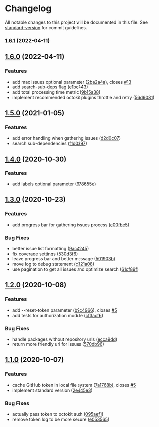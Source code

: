 # Changelog

All notable changes to this project will be documented in this file. See [standard-version](https://github.com/conventional-changelog/standard-version) for commit guidelines.

### [1.6.1](https://github.com/stdavis/good-samaritan/compare/v1.6.0...v1.6.1) (2022-04-11)

## [1.6.0](https://github.com/stdavis/good-samaritan/compare/v1.5.0...v1.6.0) (2022-04-11)


### Features

* add max issues optional parameter ([2ba2a4a](https://github.com/stdavis/good-samaritan/commit/2ba2a4a9781f3b51a80cda8f791af1f7e41b0a5b)), closes [#13](https://github.com/stdavis/good-samaritan/issues/13)
* add search-sub-deps flag ([e1bc443](https://github.com/stdavis/good-samaritan/commit/e1bc44308850b612b0f30593eda0ef92cf6e81c7))
* add total processing time metric ([9b15a38](https://github.com/stdavis/good-samaritan/commit/9b15a38b50b998051a826da6aff118b35ed5ae94))
* implement recommended octokit plugins throttle and retry ([56d9081](https://github.com/stdavis/good-samaritan/commit/56d9081efbc193dcf21ad9b19f44fe5ffaeaf97b))

## [1.5.0](https://github.com/stdavis/good-samaritan/compare/v1.4.0...v1.5.0) (2021-01-05)

### Features

- add error handling when gathering issues ([d2d0c07](https://github.com/stdavis/good-samaritan/commit/d2d0c07442ac11f0ca92709e5cf4f27236cc608e))
- search sub-dependencies ([f1d0397](https://github.com/stdavis/good-samaritan/commit/f1d0397ec44057a5657804777b5d4651a1fffefd))

## [1.4.0](https://github.com/stdavis/good-samaritan/compare/v1.3.0...v1.4.0) (2020-10-30)

### Features

- add labels optional parameter ([978655e](https://github.com/stdavis/good-samaritan/commit/978655e36b6f09f3e7e9fdd23c891eb6a3b23bbc))

## [1.3.0](https://github.com/stdavis/good-samaritan/compare/v1.2.0...v1.3.0) (2020-10-23)

### Features

- add progress bar for gathering issues process ([c00fbe5](https://github.com/stdavis/good-samaritan/commit/c00fbe50554427d32078da21b188e15055cfd535))

### Bug Fixes

- better issue list formatting ([9ac4245](https://github.com/stdavis/good-samaritan/commit/9ac4245d107e23deb03e559ddb3e2b4e5646db76))
- fix coverage settings ([530d3f6](https://github.com/stdavis/good-samaritan/commit/530d3f6489d65077ed136ea48db79e8b1b6ad6d1))
- leave progress bar and better message ([501903b](https://github.com/stdavis/good-samaritan/commit/501903bfb55b9f16dbb12ebcf877497884e55852))
- move log to debug statement ([c321a08](https://github.com/stdavis/good-samaritan/commit/c321a082c50e134e55504e1c411c7b657c11c43b))
- use pagination to get all issues and optimize search ([61cf89f](https://github.com/stdavis/good-samaritan/commit/61cf89fa7c52fd0c2e2f0800f2499030dea24772))

## [1.2.0](https://github.com/stdavis/good-samaritan/compare/v1.1.0...v1.2.0) (2020-10-08)

### Features

- add --reset-token parameter ([b9c4966](https://github.com/stdavis/good-samaritan/commit/b9c496607e996b957544b392651c7fdde09cfc0d)), closes [#5](https://github.com/stdavis/good-samaritan/issues/5)
- add tests for authorization module ([cf3acf6](https://github.com/stdavis/good-samaritan/commit/cf3acf628d2fc19267d23c66056324beebe8c1b8))

### Bug Fixes

- handle packages without repository urls ([ecca9dd](https://github.com/stdavis/good-samaritan/commit/ecca9dd7c598457f2ad1ec75485c08fc438d6cd2))
- return more friendly url for issues ([570db96](https://github.com/stdavis/good-samaritan/commit/570db9620bce447bf447f0189d6e228f4aa938be))

## [1.1.0](https://github.com/stdavis/good-samaritan/compare/v1.0.0...v1.1.0) (2020-10-07)

### Features

- cache GitHub token in local file system ([7a1768b](https://github.com/stdavis/good-samaritan/commit/7a1768b4568396697aabcece659c6344febac68b)), closes [#5](https://github.com/stdavis/good-samaritan/issues/5)
- implement standard version ([2e445e3](https://github.com/stdavis/good-samaritan/commit/2e445e3d4ec0e8738eb4c087f1f3e11274551ffb))

### Bug Fixes

- actually pass token to octokit auth ([095aef1](https://github.com/stdavis/good-samaritan/commit/095aef15abcd1f843c64344fe34b0d09d6e19bde))
- remove token log to be more secure ([e053565](https://github.com/stdavis/good-samaritan/commit/e053565c97a8b3d35835c735b38a88bc925f6041))
